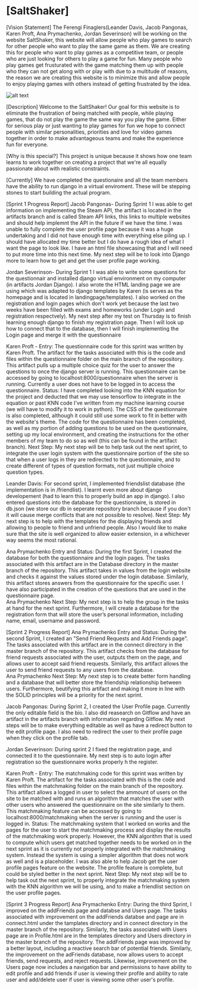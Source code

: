 # [SaltShaker]

[Vision Statement] The Ferengi Finaglers(Leander Davis, Jacob Pangonas, Karen Proft, Ana Prymachenko, Jordan Severinson) will be working on the website SaltShaker, this website will allow people who play games to search for other people who want to play the same game as them. We are creating this for people who want to play games as a competitive team, or people who are just looking for others to play a game for fun. Many people who play games get frusturated with the game matching them up with people who they can not get along with or play with due to a multitude of reasons, the reason we are creating this website is to minimize this and allow people to enjoy playing games with others instead of getting frustrated by the idea.

![alt text](https://encrypted-tbn0.gstatic.com/images?q=tbn:ANd9GcQOSDcoZsLE0KZU7Zb39W681rYFs7J-GK7LYYxZNW1uPY0O365p)

[Description] Welcome to the SaltShaker! Our goal for this website is to eliminate the frustration of being matched with people, while playing games, that do not play the game the same way you play the game. Either for serious play or just wanting to play games for fun we hope to connect people with similar personalities, priorities and love for video games together in order to make advantageous teams and make the experience fun for everyone.

[Why is this special?] This project is unique because it shows how one team learns to work together on creating a project that we're all equally passionate about with realistic constraints. 

[Currently] We have completed the questionaire and all the team members have the ability to run django in a virtual enviroment. These will be stepping stones to start building the actual program.

[Sprint 1 Progress Report] 
Jacob Pangonas- During Sprint 1 I was able to get information on implementing the Steam API, the artifact is located in the artifacts branch and is called Steam API links, this links to multiple websites and should help implemnt the API in the future if we have the time. I was unable to fully complete the user profile page because it was a huge undertaking and I did not have enough time with everything else piling up. I should have allocated my time better but I do have a rough idea of what I want the page to look like. I have an html file showcasing that and I will need to put more time into this next time. My next step will be to look into Django more to learn how to get and get the user profile page working.


Jordan Severinson- During Sprint 1 I was able to write some questions for the questionnair and installed django virtual environment on my computer (in artifacts Jordan Django). I also wrote the HTML landing page we are using which was adapted to django templates by Karen (is serves as the homepage and is located in landingpage/templates). I also worked on the registration and login pages which don't work yet because the last two weeks have been filled with exams and homeworks (under Login and registration respectvely). My next step after my test on Thursday is to finish learning enough django to finish my registration page. Then I will look up how to connect that to the database, then I will finish implementing the Login page and merge it with the questionnaire

Karen Proft - 
Entry:
The questionnaire code for this sprint was written by Karen Proft. The artifact for the tasks associated with this is the code and files within the questionnaire folder on the main branch of the repository. This artifact pulls up a multiple choice quiz for the user to answer the questions to once the django server is running. This questionnaire can be accessed by going to localhost:8000/questionnaire when the server is running. Currently a user does not have to be logged in to access the questionnaire.
Status:
I have completed looking into the KNN equation for the project and deducted that we may use tensorflow to integrate in the equation or past KNN code I've written from my machine learning course (we will have to modify it to work in python). The CSS of the questionnaire is also completed, although it could still use some work to fit in better with the website's theme. The code for the questionnaire has been completed, as well as my portion of adding questions to be used on the questionnaire, setting up my local environment, and creating the instructions for the other members of my team to do so as well (this can be found in the artifact branch).
Next Step:
My next step will be to help task out the next sprint, to integrate the user login system with the questionnaire portion of the site so that when a user logs in they are redirected to the questionnaire, and to create different of types of question formats, not just multiple choice question types.

Leander Davis: For second sprint, I implemented friendslist database (the implementation is in /friendlist).  I learnt even more about django developement (had to learn this to properly build an app in django).  I also entered questions into the database for the questionnaire, is stored in db.json (we store our db in seperate repository branch because if you don't it will cause merge conflicts that are not possible to resolve).
Next Step:
My next step is to help with the templates for the displaying friends and allowing to people to friend and unfriend people.  Also I would like to make sure that the site is well organized to allow easier extension, in a whichever way seems the most rational.

Ana Prymachenko Entry and Status: During the first Sprint, I created the database for both the questionnaire and the login pages. The tasks associated with this artifact are in the Database directory in the master branch of the repository. This artifact takes in values from the login website and checks it against the values stored under the login database. Similarly, this artifact stores answers from the questionnaire for the specific user. I have also participated in the creation of the questions that are used in the questionnaire page.                                                                                                                                    
Ana Prymachenko Next Step: My next step is to help the group in the tasks at hand for the next sprint. Furthermore, I will create a database for the registration form that will store the user’s personal information, including name, email, username and password.

[Sprint 2 Progress Report] 
Ana Prymachenko Entry and Status: During the second Sprint, I created an "Send Friend Requests and Add Friends page". The tasks associated with this artifact are in the connect directory in the master branch of the repository. This artifact checks from the database for friend requests associated with the user, outputs them on the page, and allows user to accept said friend requests. Similarly, this artifact allows the user to send friend requests to any users from the database.                                                                                                                                    
Ana Prymachenko Next Step: My next step is to create better form handling and a database that will better store the friendship relationship between users. Furthermore, beutifying this artifact and making it more in line with the SOLID principles will be a priority for the next sprint. 

Jacob Pangonas: During Sprint 2, I created the User Profile page. Currently the only editable field is the bio. I also did reasearch on Gitflow and have an artifact in the artifacts branch with information regarding Gitflow. My next steps will be to make everything editable as well as have a redirect button to the edit profile page. I also need to redirect the user to their profile page when they click on the profile tab.

Jordan Severinson: During sprint 2 I fixed the registration page, and connected it to the questionnaire. My next step is to auto login after registration so the questionnaire works properly h the register.

Karen Proft - 
Entry:
The matchmaking code for this sprint was written by Karen Proft. The artifact for the tasks associated with this is the code and files within the matchmaking folder on the main branch of the repository. This artifact allows a logged in user to select the ammount of users on the site to be matched with and runs an algorithm that matches the user with other users who answered the questionnaire on the site similarly to them. This matchmaking feature can be accessed by going to localhost:8000/matchmaking when the server is running and the user is logged in. 
Status:
The matchmaking system that I worked on works and the pages for the user to start the matchmaking process and display the results of the matchmaking work properly. However, the KNN algorithm that is used to compute which users get matched together needs to be worked on in the next sprint as it is currently not properly integrated with the matchmaking system. Instead the system is using a simpler algorithm that does not work as well and is a placeholder. I was also able to help Jacob get the user profile pages feature on the website. The profile feature is complete, but could be styled better in the next sprint.
Next Step:
My next step will be to help task out the next sprint, to properly integrate the matchmaking system with the KNN algorithm we will be using, and to make a friendlist section on the user profile pages.

[Sprint 3 Progress Report] 
Ana Prymachenko Entry: During the third Sprint, I improved on the addFriends page and databse and Users page. The tasks associated with improvement on the addFriends databse and page are in connect.html under the tamplates directory and in connect directory in the master branch of the repository. Similarly, the tasks associated with Users page are in Profile.html are in the templates directory and Users directory in the master branch of the repository. The addFriends page was improved by a better layout, including a reactive search bar of potential friends. Similarly, the improvement on the adFriends database, now allows users to accept friends, send requests, and reject requests. Likewise, improvement on the Users page now includes a navigation bar and permissions to have ability to edit profile and add friends if user is viewing their profile and ability to rate user and add/delete user if user is viewing some other user's profile.                                                                                                       
